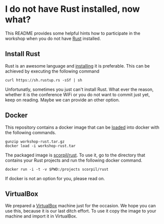 # I do not have Rust installed, now what?
This README provides some helpful hints how to participate in the workshop when
you do not have [Rust][rust] installed.

## Install Rust
Rust is an awesome language and [installing][install-rust] it is preferable.
This can be achieved by executing the following command

```shell
curl https://sh.rustup.rs -sSf | sh
```

Unfortunatly, sometimes you just can't install Rust. What ever the reason,
whether it is the conference WiFi or you do not want to commit just yet, keep on
reading. Maybe we can provide an other option.

## Docker
This repository contains a docker image that can be [loaded][docker-load] into
docker with the following commands.

```shell
gunzip workshop-rust.tar.gz
docker load -i workshop-rust.tar
```

The packaged image is [scorpil/rust][scorpil/rust]. To use it, go to the
directory that contains your Rust projects and run the following docker command.

```shell
docker run -i -t -v $PWD:/projects scorpil/rust
```

If docker is not an option for you, please read on.

## VirtualBox
We prepared a [VirtualBox][virtualbox] machine just for the occasion. We hope you can use
this, because it is our last ditch effort. To use it copy the image to your
machine and import it in VirtualBox.

[rust]: https://www.rust-lang.org/en-US/
[install-rust]: https://www.rust-lang.org/en-US/install.html
[docker-load]: https://docs.docker.com/engine/reference/commandline/load/
[scorpil/rust]: https://hub.docker.com/r/scorpil/rust/
[virtualbox]: https://www.virtualbox.org
